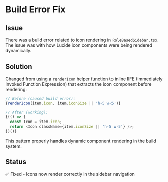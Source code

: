 # Build Error Fix

## Issue
There was a build error related to icon rendering in `RoleBasedSidebar.tsx`. The issue was with how Lucide icon components were being rendered dynamically.

## Solution
Changed from using a `renderIcon` helper function to inline IIFE (Immediately Invoked Function Expression) that extracts the icon component before rendering:

```typescript
// Before (caused build error):
{renderIcon(item.icon, item.iconSize || 'h-5 w-5')}

// After (working):
{(() => {
  const Icon = item.icon;
  return <Icon className={item.iconSize || 'h-5 w-5'} />;
})()}
```

This pattern properly handles dynamic component rendering in the build system.

## Status
✅ Fixed - Icons now render correctly in the sidebar navigation

